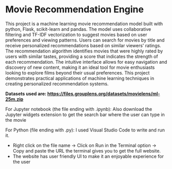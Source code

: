 <h1>Movie Recommendation Engine</h1>

This project is a machine learning movie recommendation model built with python, Flask, scikit-learn and pandas. The model uses collaborative filtering and TF-IDF vectorization to suggest movies based on user preferences and viewing patterns. Users can search for movies by title and receive personalized recommendations based on similar viewers' ratings. The recommendation algorithm identifies movies that were highly rated by users with similar tastes, providing a score that indicates the strength of each recommendation. The intuitive interface allows for easy navigation and discovery of new content, making it an ideal tool for movie enthusiasts looking to explore films beyond their usual preferences. This project demonstrates practical applications of machine learning techniques in creating personalized recommendation systems.

**Datasets used are: https://files.grouplens.org/datasets/movielens/ml-25m.zip**

For Jupyter notebook (the file ending with .ipynb): Also download the Jupyter widgets extension to get the search bar where the user can type in the movie

For Python (file ending with .py): I used Visual Studio Code to write and run it. 
- Right click on the file name -> Click on Run in the Terminal option -> Copy and paste the URL the terminal gives you to get the full website.
- The website has user friendly UI to make it an enjoyable experience for the user
